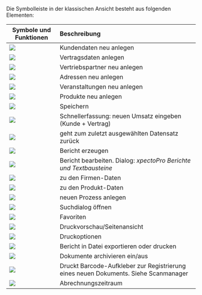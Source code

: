 Die Symbolleiste in der klassischen Ansicht besteht aus folgenden Elementen:

|  Symbole und Funktionen          |    Beschreibung     |  
| ------------- |:-------------| 
| ![](http://xpecto.github.io/docs/img/img_1461048771730.png)       | Kundendaten neu anlegen| 
| ![](http://xpecto.github.io/docs/img/img_1461048810565.png)    | Vertragsdaten anlegen| 
| ![](http://xpecto.github.io/docs/img/img_1461048869523.png)      | Vertriebspartner neu anlegen | 
| ![](http://xpecto.github.io/docs/img/img_1461048899282.png)      | Adressen neu anlegen | 
| ![](http://xpecto.github.io/docs/img/img_1461048928890.png)     | Veranstaltungen neu anlegen | 
|![](http://xpecto.github.io/docs/img/img_1461048980189.png)|Produkte neu anlegen|
| ![](http://xpecto.github.io/docs/img/img_1429027405943.png)      | Speichern | 
| ![](http://xpecto.github.io/docs/img/img_1429027446779.png)      | Schnellerfassung: neuen Umsatz eingeben (Kunde + Vertrag) | 
| ![](http://xpecto.github.io/docs/img/img_1429027549896.png)      | geht zum zuletzt ausgewählten Datensatz zurück | 
| ![](http://xpecto.github.io/docs/img/img_1429027617646.png)      | Bericht erzeugen |
| ![](http://xpecto.github.io/docs/img/img_1429027648565.png)      | Bericht bearbeiten. Dialog: *xpectoPro Berichte und Textbausteine*| 
| ![](http://xpecto.github.io/docs/img/img_1429027696041.png)      | zu den Firmen-Daten | 
| ![](http://xpecto.github.io/docs/img/img_1429027763628.png)      | zu den Produkt-Daten | 
| ![](http://xpecto.github.io/docs/img/img_1429027794683.png)      | neuen Prozess anlegen | 
| ![](http://xpecto.github.io/docs/img/img_1429027888314.png)      | Suchdialog öffnen | 
| ![](http://xpecto.github.io/docs/img/img_1429099037962.png)     | Favoriten | 
| ![](http://xpecto.github.io/docs/img/img_1461049314280.png)     | Druckvorschau/Seitenansicht | 
| ![](http://xpecto.github.io/docs/img/img_1429098923235.png)      | Druckoptionen | 
| ![](http://xpecto.github.io/docs/img/img_1461049356839.png)      | Bericht in Datei exportieren oder drucken | 
| ![](http://xpecto.github.io/docs/img/img_1461049387725.png)     | Dokumente archivieren ein/aus | 
| ![](http://xpecto.github.io/docs/img/img_1429028380947.png)      | Druckt Barcode-Aufkleber zur Registrierung eines neuen Dokuments. Siehe Scanmanager | 
| ![](http://xpecto.github.io/docs/img/img_1429028456194.png)      | Abrechnungszeitraum | 

